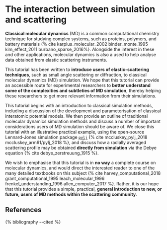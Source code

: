 # The interaction between simulation and scattering

**Classical molecular dynamics** (MD) is a common computational chemistry technique for studying complex systems, such as proteins, polymers, and battery materials {% cite karplus_molecular_2002 binder_monte_1995 kim_effect_2011 burbano_sparse_2016%}. Alongside the interest in these and other applications, molecular dynamics is also a used to help analyse data obtained from elastic scattering instruments.

This tutorial has been written to **introduce users of elastic-scattering techniques**, such as small angle scattering or diffraction, to classical molecular dynamics (MD) simulation. We hope that this tutorial can provide an accessible route for experimental researchers to **better understand some of the complexities and subtleties of MD simulation**, thereby helping these researchers to get more relevant information from their simulations.

This tutorial begins with an introduction to classical simulation methods, including a discussion of the development and parameterisation of classical interatomic potential models. We then provide an outline of traditional molecular dynamics simulation methods and discuss a number of important considerations users of MD simulation should be aware of. We close this tutorial with an illustrative practical example, using the open-source Lennard-Jones simulation package [`pylj`](http://pythoninchemistry.org/pylj) {% cite mccluskey_pylj_2018 mccluskey_arm61/pylj_2018 %}, and discuss how a radially averaged scattering profile may be obtained **directly from simulation** via the Debye equation {% cite debye_zerstreuung_1915 %}.

We wish to emphasise that this tutorial is in **no way** a complete course on molecular dynamics, and would direct the interested reader to one of the many detailed textbooks on this subject {% cite harvey_computational_2018 grant_computational_1995 leach_molecular_1996 frenkel_understanding_1996 allen_computer_2017 %}. Rather, it is our hope that this tutorial provides a simple, practical, **general introduction to new, or future, users of MD methods within the scattering community**.

## References 

{% bibliography --cited %}
